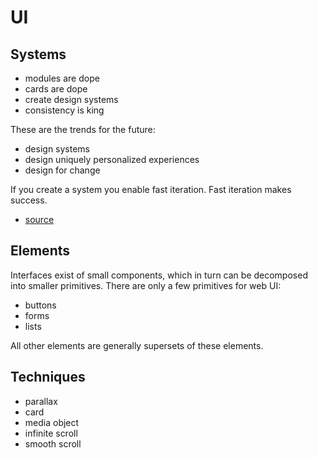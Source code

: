 # UI

## Systems
- modules are dope
- cards are dope
- create design systems
- consistency is king

These are the trends for the future:
- design systems
- design uniquely personalized experiences
- design for change

If you create a system you enable fast iteration. Fast iteration makes success.

- [source](http://blog.intercom.io/design-futures-1-creating-systems-not-products/)

## Elements
Interfaces exist of small components, which in turn can be decomposed into
smaller primitives. There are only a few primitives for web UI:
- buttons
- forms
- lists

All other elements are generally supersets of these elements.

## Techniques
- parallax
- card
- media object
- infinite scroll
- smooth scroll
